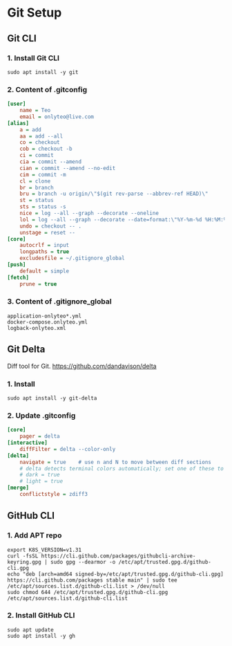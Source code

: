 # Git Setup

## Git CLI

### 1. Install Git CLI
```shell
sudo apt install -y git
```

### 2. Content of .gitconfig
```ini
[user]
    name = Teo
    email = onlyteo@live.com
[alias]
    a = add
    aa = add --all
    co = checkout
    cob = checkout -b
    ci = commit
    cia = commit --amend
    cian = commit --amend --no-edit
    cim = commit -m
    cl = clone
    br = branch
    bru = branch -u origin/\"$(git rev-parse --abbrev-ref HEAD)\"
    st = status
    sts = status -s
    nice = log --all --graph --decorate --oneline
    lol = log --all --graph --decorate --date=format:\"%Y-%m-%d %H:%M:%S\" --pretty=format:\"%C(yellow)%h%Creset %C(auto)%d%Creset %s %C(cyan)[%an <%ae> (%cn <%ce>) %cd]%Creset\" --abbrev-commit
    undo = checkout -- .
    unstage = reset --
[core]
    autocrlf = input
    longpaths = true
    excludesfile = ~/.gitignore_global
[push]
    default = simple
[fetch]
    prune = true
```
### 3. Content of .gitignore_global
```shell
application-onlyteo*.yml
docker-compose.onlyteo.yml
logback-onlyteo.xml
```

## Git Delta
Diff tool for Git.
https://github.com/dandavison/delta

### 1. Install
```shell
sudo apt install -y git-delta
```

### 2. Update .gitconfig
```ini
[core]
    pager = delta
[interactive]
    diffFilter = delta --color-only
[delta]
    navigate = true    # use n and N to move between diff sections
    # delta detects terminal colors automatically; set one of these to disable auto-detection
    # dark = true
    # light = true
[merge]
    conflictstyle = zdiff3
```

## GitHub CLI

### 1. Add APT repo
```shell
export K8S_VERSION=v1.31
curl -fsSL https://cli.github.com/packages/githubcli-archive-keyring.gpg | sudo gpg --dearmor -o /etc/apt/trusted.gpg.d/github-cli.gpg
echo "deb [arch=amd64 signed-by=/etc/apt/trusted.gpg.d/github-cli.gpg] https://cli.github.com/packages stable main" | sudo tee /etc/apt/sources.list.d/github-cli.list > /dev/null
sudo chmod 644 /etc/apt/trusted.gpg.d/github-cli.gpg /etc/apt/sources.list.d/github-cli.list
```

### 2. Install GitHub CLI
```shell
sudo apt update
sudo apt install -y gh
```
